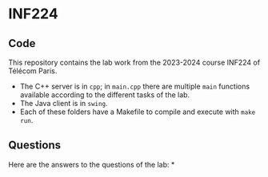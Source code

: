 # INF224
## Code
This repository contains the lab work from the 2023-2024 course INF224 of Télécom Paris.
* The C++ server is in `cpp`; in `main.cpp` there are multiple `main` functions available according to the different tasks of the lab.
* The Java client is in `swing`.
* Each of these folders have a Makefile to compile and execute with `make run`.

## Questions
Here are the answers to the questions of the lab:
* 